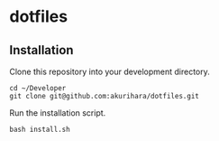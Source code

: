 # dotfiles

## Installation

Clone this repository into your development directory.
```
cd ~/Developer
git clone git@github.com:akurihara/dotfiles.git
```

Run the installation script.
```
bash install.sh
```
